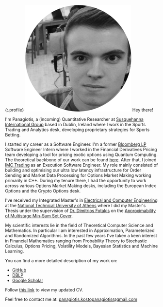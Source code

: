 {:.profile}
![profile](profile.png)
Hey there!

I'm Panagiotis, a (incoming) Quantitative Researcher at [Susquehanna International Group](https://sig.com/) based in Dublin, Ireland where I work in the Sports Trading and Analytics desk, developing proprietary strategies for Sports Betting.

I started my career as a Software Engineer. I'm a former [Bloomberg LP](https://www.bloomberg.com/company/) Software Engineer Intern where I worked in the Financial Derivatives Pricing team developing a tool for pricing exotic options using Quantum Computing. The theoretical backbone of our work can be found [here](https://arxiv.org/abs/1905.02666). After that, I joined [IMC Trading](https://www.imc.com/eu/) as an Execution Software Engineer. My role mainly consisted of building and optimising our ultra low latency infrastructure for Order Sending and Market Data Processing for Options Market Making working primarily in C++. During my tenure there, I had the opportunity to work across various Options Market Making desks, including the European Index Options and the Crypto Options desk.

I've received my Integrated Master's in [Electrical and Computer Engineering](https://www.ece.ntua.gr/en) at the [National Technical University of Athens](https://www.ntua.gr/en) where I did my Master's Thesis under the supervision of [Dr. Dimitrios Fotakis](http://www.softlab.ntua.gr/~fotakis/) on the [Approximability of Multistage Min-Sum Set Cover](https://github.com/infinity4471/Dynamic-Min-Sum-Set-Cover).

My scientific interests lie in the field of Theoretical Computer Science and Mathematics. In particular I am interested in Approximation, Parameterized and Randomized Algorithms. In the past few years I've taken a keen interest in Financial Mathematics ranging from Probability Theory to Stochastic Calculus, Options Pricing, Volatility Models, Bayesian Statistics and Machine Learning.

You can find a more detailed description of my work on:

* [GitHub](https://github.com/infinity4471)
* [DBLP](https://dblp.org/pid/241/9773.html)
* [Google Scholar](https://scholar.google.com/citations?view_op=list_works&hl=el&authuser=1&user=mEFJGiMAAAAJ&gmla=AJsN-F7AG6GMnjNWHKMqmrMLTHoSdGik3cYIxSWlAARcf6wA49yMaZ8MlFmgtfgh82yVeL-rgo9BhVNVS6JNtQx7N1ktrM-j_YiEtQ2dT6TDLU6r3zYyMz26hvocSHDy2lEtj_FlfsTkqLOfRn57T2RDj-hzp8PEnKlLkwapYCYNFN2vHlvCdBO0jf0C_SYXrjiPWrbT4_iI)

Follow [this link](https://github.com/infinity4471/infinity4471.github.io/raw/main/cv/CV.pdf) to view my updated CV.

Feel free to contact me at: <panagiotis.kostopanagiotis@gmail.com>
